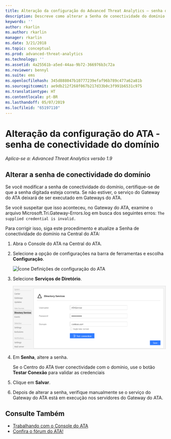 ```yaml
---
title: Alteração da configuração do Advanced Threat Analytics – senha de conectividade do domínio | Microsoft Docs
description: Descreve como alterar a Senha de conectividade do domínio no Gateway do ATA.
keywords: ''
author: rkarlin
ms.author: rkarlin
manager: rkarlin
ms.date: 3/21/2018
ms.topic: conceptual
ms.prod: advanced-threat-analytics
ms.technology: ''
ms.assetid: 4a25561b-a5ed-44aa-9b72-366976b3c72a
ms.reviewer: bennyl
ms.suite: ems
ms.openlocfilehash: 345d888047b10777239efaf96b789c477a62a81b
ms.sourcegitcommit: ae9db212f268f067b217d33b0c3f991b6531c975
ms.translationtype: HT
ms.contentlocale: pt-BR
ms.lasthandoff: 05/07/2019
ms.locfileid: "65197110"
---
```

# <a name="change-ata-configuration---domain-connectivity-password"></a>Alteração da configuração do ATA - senha de conectividade do domínio

*Aplica-se a: Advanced Threat Analytics versão 1.9*

## <a name="change-the-domain-connectivity-password"></a>Alterar a senha de conectividade do domínio

Se você modificar a senha de conectividade do domínio, certifique-se de que a senha digitada esteja correta. Se não estiver, o serviço do Gateway do ATA deixará de ser executado em Gateways do ATA.

Se você suspeitar que isso aconteceu, no Gateway do ATA, examine o arquivo Microsoft.Tri.Gateway-Errors.log em busca dos seguintes erros: `The supplied credential is invalid.`

Para corrigir isso, siga este procedimento e atualize a Senha de conectividade do domínio na Central do ATA:

1.  Abra o Console do ATA na Central do ATA.

2.  Selecione a opção de configurações na barra de ferramentas e escolha **Configuração**.

    ![Ícone Definições de configuração do ATA](media/ATA-config-icon.png)

3.  Selecione **Serviços de Diretório**.

    ![Imagem da mudança de senha no Gateway do ATA](media/ATA-GW-change-DC-password.png)

4.  Em **Senha**, altere a senha.

    Se o Centro do ATA tiver conectividade com o domínio, use o botão **Testar Conexão** para validar as credenciais

5.  Clique em **Salvar**.

6.  Depois de alterar a senha, verifique manualmente se o serviço do Gateway do ATA está em execução nos servidores do Gateway do ATA.



## <a name="see-also"></a>Consulte Também
- [Trabalhando com o Console do ATA](working-with-ata-console.md)
- [Confira o fórum do ATA!](https://social.technet.microsoft.com/Forums/security/home?forum=mata)
